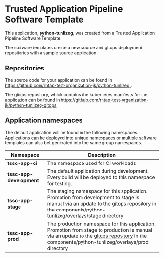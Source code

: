 # Trusted Application Pipeline Software Template

This application, **python-tunlizeg**, was created from a Trusted Application Pipeline Software Template.

The software templates create a new source and gitops deployment repositories with a sample source application. 

## Repositories

The source code for your application can be found in [https://github.com/rhtap-test-organization-jk/python-tunlizeg ](https://github.com/rhtap-test-organization-jk/python-tunlizeg ).
 
The gitops repository, which contains the kubernetes manifests for the application can be found in 
[https://github.com/rhtap-test-organization-jk/python-tunlizeg-gitops ](https://github.com/rhtap-test-organization-jk/python-tunlizeg-gitops ) 

## Application namespaces 

The default application will be found in the following namespaces. Applications can be deployed into unique namespaces or multiple software templates can also bet generated into the same group namespaces.  

|  Namespace   |  Description   |  
| -------- | -------- |
| **tssc-app-ci** | The namespace used for CI workloads |
| **tssc-app-development** | The default application during development. Every build will be deployed to this namespace for testing. |
| **tssc-app-stage** | The staging namespace for this application. Promotion from development to stage is manual via an update to the [gitops repository](https://github.com/rhtap-test-organization-jk/python-tunlizeg-gitops ) in the components/python-tunlizeg/overlays/stage directory |
| **tssc-app-prod** | The production namespace for this application. Promotion from stage to production is manual via an update to the [gitops repository](https://github.com/rhtap-test-organization-jk/python-tunlizeg-gitops ) in the components/python-tunlizeg/overlays/prod directory |
